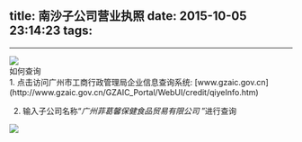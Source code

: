 title: 南沙子公司营业执照
date: 2015-10-05 23:14:23
tags:
---

---------------------------------------

<img class="lazy" src="http://pocket-fkc.image.alimmdn.com/fkc_page_banner_placeholder.png@320w" data-original="/pocket-fkc-pages/images/certificate/1444045714857_3.jpeg">

<div class="blue-panel-header">
如何查询
</div>
<div class="blue-panel">
1. 点击访问广州市工商行政管理局企业信息查询系统: [www.gzaic.gov.cn](http://www.gzaic.gov.cn/GZAIC_Portal/WebUI/credit/qiyeInfo.htm)

2. 输入子公司名称“*广州菲葛馨保健食品贸易有限公司* ”进行查询

<img class="lazy" src="http://pocket-fkc.image.alimmdn.com/fkc_page_banner_placeholder.png@320w" data-original="/pocket-fkc-pages/images/certificate/nansha_search_result.jpg">
</div>




